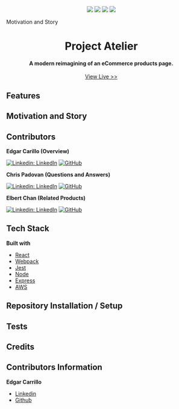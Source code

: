 <div align="center" width="100%" dir="auto">
  <a target="_blank" rel="noopener noreferrer" href="https://camo.githubusercontent.com/ab4c3c731a174a63df861f7b118d6c8a6c52040a021a552628db877bd518fe84/68747470733a2f2f696d672e736869656c64732e696f2f62616467652f72656163742d2532333230323332612e7376673f7374796c653d666f722d7468652d6261646765266c6f676f3d7265616374266c6f676f436f6c6f723d253233363144414642"><img src="https://camo.githubusercontent.com/ab4c3c731a174a63df861f7b118d6c8a6c52040a021a552628db877bd518fe84/68747470733a2f2f696d672e736869656c64732e696f2f62616467652f72656163742d2532333230323332612e7376673f7374796c653d666f722d7468652d6261646765266c6f676f3d7265616374266c6f676f436f6c6f723d253233363144414642" data-canonical-src="https://img.shields.io/badge/react-%2320232a.svg?style=for-the-badge&amp;logo=react&amp;logoColor=%2361DAFB" style="max-width: 100%;"></a>
  <a target="_blank" rel="noopener noreferrer" href="https://camo.githubusercontent.com/7d7b100e379663ee40a20989e6c61737e6396c1dafc3a7c6d2ada8d4447eb0e4/68747470733a2f2f696d672e736869656c64732e696f2f62616467652f6e6f64652e6a732d3644413535463f7374796c653d666f722d7468652d6261646765266c6f676f3d6e6f64652e6a73266c6f676f436f6c6f723d7768697465"><img src="https://camo.githubusercontent.com/7d7b100e379663ee40a20989e6c61737e6396c1dafc3a7c6d2ada8d4447eb0e4/68747470733a2f2f696d672e736869656c64732e696f2f62616467652f6e6f64652e6a732d3644413535463f7374796c653d666f722d7468652d6261646765266c6f676f3d6e6f64652e6a73266c6f676f436f6c6f723d7768697465" data-canonical-src="https://img.shields.io/badge/node.js-6DA55F?style=for-the-badge&amp;logo=node.js&amp;logoColor=white" style="max-width: 100%;"></a>
  <a target="_blank" rel="noopener noreferrer" href="https://camo.githubusercontent.com/8286a45a106e1a3c07489f83a38159981d888518a740b59c807ffc1b7b1e2f7b/68747470733a2f2f696d672e736869656c64732e696f2f62616467652f657870726573732e6a732d2532333430346435392e7376673f7374796c653d666f722d7468652d6261646765266c6f676f3d65787072657373266c6f676f436f6c6f723d253233363144414642"><img src="https://camo.githubusercontent.com/8286a45a106e1a3c07489f83a38159981d888518a740b59c807ffc1b7b1e2f7b/68747470733a2f2f696d672e736869656c64732e696f2f62616467652f657870726573732e6a732d2532333430346435392e7376673f7374796c653d666f722d7468652d6261646765266c6f676f3d65787072657373266c6f676f436f6c6f723d253233363144414642" data-canonical-src="https://img.shields.io/badge/express.js-%23404d59.svg?style=for-the-badge&amp;logo=express&amp;logoColor=%2361DAFB" style="max-width: 100%;"></a>
  <a target="_blank" rel="noopener noreferrer" href="https://camo.githubusercontent.com/9281daa5684971fd3325661e3dd5fea86b21a902e3741a556fb636fbf0e2f3d4/68747470733a2f2f696d672e736869656c64732e696f2f62616467652f4157532d2532334646393930302e7376673f7374796c653d666f722d7468652d6261646765266c6f676f3d616d617a6f6e2d617773266c6f676f436f6c6f723d7768697465"><img src="https://camo.githubusercontent.com/9281daa5684971fd3325661e3dd5fea86b21a902e3741a556fb636fbf0e2f3d4/68747470733a2f2f696d672e736869656c64732e696f2f62616467652f4157532d2532334646393930302e7376673f7374796c653d666f722d7468652d6261646765266c6f676f3d616d617a6f6e2d617773266c6f676f436f6c6f723d7768697465" data-canonical-src="https://img.shields.io/badge/AWS-%23FF9900.svg?style=for-the-badge&amp;logo=amazon-aws&amp;logoColor=white" style="max-width: 100%;"></a>
</div>
   
Motivation and Story

<h1 align="center">Project Atelier</h1>

<h4 align="center">A modern reimagining of an eCommerce products page.</h4>
<p align="center"> <a href="#">View Live >></a></p>

## Features


## Motivation and Story


## Contributors

<p dir="auto"><strong>Edgar Carillo (Overview)</strong></p>
<p dir="auto"><a href="https://www.linkedin.com/in/ecarrillo046/" rel="nofollow"><img src="https://camo.githubusercontent.com/f8447ac9d4cfc8857f0a5ec5ecb969efb3f588028baa047e60191a506f2c8ee6/68747470733a2f2f696d672e736869656c64732e696f2f62616467652f6c696e6b6564696e2d2532333030373742352e7376673f7374796c653d666f722d7468652d6261646765266c6f676f3d6c696e6b6564696e266c6f676f436f6c6f723d7768697465266c696e6b3d68747470733a2f2f7777772e6c696e6b6564696e2e636f6d2f696e2f63616c65622d6b696d303531302f" alt="Linkedin: LinkedIn" data-canonical-src="https://img.shields.io/badge/linkedin-%230077B5.svg?style=for-the-badge&amp;logo=linkedin&amp;logoColor=white&amp;link=https://www.linkedin.com/in/ecarrillo046/" style="max-width: 100%;"></a>
<a href="https://github.com/ec-rilo"><img src="https://camo.githubusercontent.com/9503f5dcaa86ddcad1224b5daeb8a1e03b4e6c0848d0f63553b8f3f353a2459c/68747470733a2f2f696d672e736869656c64732e696f2f62616467652f6769746875622d2532333132313031312e7376673f7374796c653d666f722d7468652d6261646765266c6f676f3d676974687562266c6f676f436f6c6f723d7768697465266c696e6b3d68747470733a2f2f6769746875622e636f6d2f63617269626f756b696d" alt="GitHub" data-canonical-src="https://img.shields.io/badge/github-%23121011.svg?style=for-the-badge&amp;logo=github&amp;logoColor=white&amp;link=https://github.com/ec-rilo" style="max-width: 100%;"></a></p>


<p dir="auto"><strong>Chris Padovan (Questions and Answers)</strong></p>
<p dir="auto"><a href="https://www.linkedin.com/in/chris-padovan/" rel="nofollow"><img src="https://camo.githubusercontent.com/f8447ac9d4cfc8857f0a5ec5ecb969efb3f588028baa047e60191a506f2c8ee6/68747470733a2f2f696d672e736869656c64732e696f2f62616467652f6c696e6b6564696e2d2532333030373742352e7376673f7374796c653d666f722d7468652d6261646765266c6f676f3d6c696e6b6564696e266c6f676f436f6c6f723d7768697465266c696e6b3d68747470733a2f2f7777772e6c696e6b6564696e2e636f6d2f696e2f63616c65622d6b696d303531302f" alt="Linkedin: LinkedIn" data-canonical-src="https://img.shields.io/badge/linkedin-%230077B5.svg?style=for-the-badge&amp;logo=linkedin&amp;logoColor=white&amp;link=https://www.linkedin.com/in/chris-padovan/" style="max-width: 100%;"></a>
<a href="https://github.com/ChrisPadovan"><img src="https://camo.githubusercontent.com/9503f5dcaa86ddcad1224b5daeb8a1e03b4e6c0848d0f63553b8f3f353a2459c/68747470733a2f2f696d672e736869656c64732e696f2f62616467652f6769746875622d2532333132313031312e7376673f7374796c653d666f722d7468652d6261646765266c6f676f3d676974687562266c6f676f436f6c6f723d7768697465266c696e6b3d68747470733a2f2f6769746875622e636f6d2f63617269626f756b696d" alt="GitHub" data-canonical-src="https://img.shields.io/badge/github-%23121011.svg?style=for-the-badge&amp;logo=github&amp;logoColor=white&amp;link=https://github.com/ChrisPadovan" style="max-width: 100%;"></a></p>


<p dir="auto"><strong>Elbert Chan (Related Products)</strong></p>
<p dir="auto"><a href="https://www.linkedin.com/in/elbertchan/" rel="nofollow"><img src="https://camo.githubusercontent.com/f8447ac9d4cfc8857f0a5ec5ecb969efb3f588028baa047e60191a506f2c8ee6/68747470733a2f2f696d672e736869656c64732e696f2f62616467652f6c696e6b6564696e2d2532333030373742352e7376673f7374796c653d666f722d7468652d6261646765266c6f676f3d6c696e6b6564696e266c6f676f436f6c6f723d7768697465266c696e6b3d68747470733a2f2f7777772e6c696e6b6564696e2e636f6d2f696e2f63616c65622d6b696d303531302f" alt="Linkedin: LinkedIn" data-canonical-src="https://img.shields.io/badge/linkedin-%230077B5.svg?style=for-the-badge&amp;logo=linkedin&amp;logoColor=white&amp;link=https://www.linkedin.com/in/elbertchan/" style="max-width: 100%;"></a>
<a href="https://github.com/gaolbreaker"><img src="https://camo.githubusercontent.com/9503f5dcaa86ddcad1224b5daeb8a1e03b4e6c0848d0f63553b8f3f353a2459c/68747470733a2f2f696d672e736869656c64732e696f2f62616467652f6769746875622d2532333132313031312e7376673f7374796c653d666f722d7468652d6261646765266c6f676f3d676974687562266c6f676f436f6c6f723d7768697465266c696e6b3d68747470733a2f2f6769746875622e636f6d2f63617269626f756b696d" alt="GitHub" data-canonical-src="https://img.shields.io/badge/github-%23121011.svg?style=for-the-badge&amp;logo=github&amp;logoColor=white&amp;link=https://github.com/gaolbreaker" style="max-width: 100%;"></a></p>


## Tech Stack
<p dir="auto"><strong>Built with</strong></p>
<ul dir="auto">
<li><a href="https://reactjs.org/" rel="nofollow">React</a></li>
<li><a href="https://webpack.js.org/" rel="nofollow">Webpack</a></li>
<li><a href="https://jestjs.io/docs/getting-started" rel="nofollow">Jest</a></li>
<li><a href="https://nodejs.org/en/" rel="nofollow">Node</a></li>
<li><a href="https://expressjs.com/" rel="nofollow">Express</a></li>
<li><a href="https://aws.amazon.com/" rel="nofollow">AWS</a></li>
</ul>


## Repository Installation / Setup


## Tests


## Credits


## Contributors Information
**Edgar Carrillo**
</br>
- [Linkedin](https://www.linkedin.com/in/ecarrillo046/)
- [Github](https://github.com/ec-rilo)
